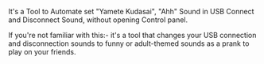 It's a Tool to Automate set "Yamete Kudasai", "Ahh" Sound in USB Connect and Disconnect Sound, without opening Control panel.

If you're not familiar with this:- it's a tool that changes your USB connection and disconnection sounds to funny or adult-themed sounds as a prank to play on your friends.

